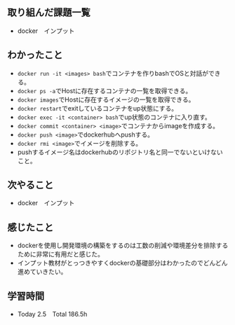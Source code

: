 ## 取り組んだ課題一覧  
- docker　インプット
## わかったこと
- `docker run -it <images> bash`でコンテナを作りbashでOSと対話ができる。
- `docker ps -a`でHostに存在するコンテナの一覧を取得できる。
- `docker images`でHostに存在するイメージの一覧を取得できる。
- `docker restart`でexitしているコンテナをup状態にする。
- `docker exec -it <container> bash`でup状態のコンテナに入り直す。
- `docker commit <container> <image>`でコンテナからimageを作成する。
- `docker push <image>`でdockerhubへpushする。
- `docker rmi <image>`でイメージを削除する。
- pushするイメージ名はdockerhubのリポジトリ名と同一でないといけないこと。
## 次やること  
- docker　インプット
## 感じたこと  
- dockerを使用し開発環境の構築をするのは工数の削減や環境差分を排除するために非常に有用だと感じた。
- インプット教材がとっつきやすくdockerの基礎部分はわかったのでどんどん進めていきたい。
## 学習時間  
- Today 2.5　Total 186.5h
